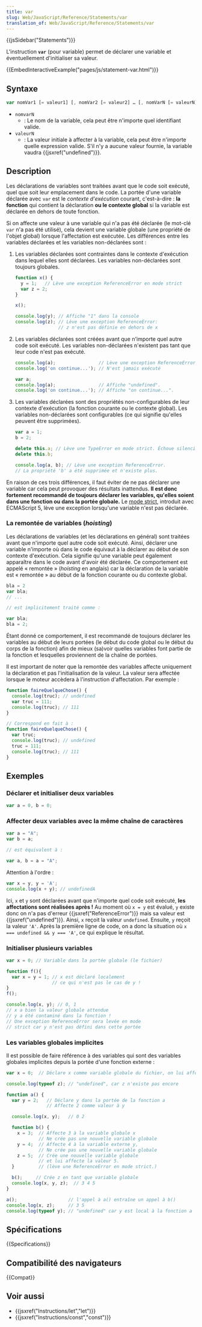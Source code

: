 ```yaml
---
title: var
slug: Web/JavaScript/Reference/Statements/var
translation_of: Web/JavaScript/Reference/Statements/var
---
```


{{jsSidebar("Statements")}}

L'instruction **`var`** (pour variable) permet de déclarer une variable et éventuellement d'initialiser sa valeur.

{{EmbedInteractiveExample("pages/js/statement-var.html")}}

## Syntaxe

```js
var nomVar1 [= valeur1] [, nomVar2 [= valeur2] … [, nomVarN [= valeurN]]];
```

- `nomvarN`
  - : Le nom de la variable, cela peut être n'importe quel identifiant valide.
- `valeurN`
  - : La valeur initiale à affecter à la variable, cela peut être n'importe quelle expression valide. S'il n'y a aucune valeur fournie, la variable vaudra {{jsxref("undefined")}}.

## Description

Les déclarations de variables sont traitées avant que le code soit exécuté, quel que soit leur emplacement dans le code. La portée d'une variable déclarée avec `var` est le _contexte d'exécution_ courant, c'est-à-dire : **la fonction** qui contient la déclaration **ou le contexte global** si la variable est déclarée en dehors de toute fonction.

Si on affecte une valeur à une variable qui n'a pas été déclarée (le mot-clé `var` n'a pas été utilisé), cela devient une variable globale (une propriété de l'objet global) lorsque l'affectation est exécutée. Les différences entre les variables déclarées et les variables non-déclarées sont :

1. Les variables déclarées sont contraintes dans le contexte d'exécution dans lequel elles sont déclarées. Les variables non-déclarées sont toujours globales.

    ```js
    function x() {
      y = 1;   // Lève une exception ReferenceError en mode strict
      var z = 2;
    }

    x();

    console.log(y); // Affiche "1" dans la console
    console.log(z); // Lève une exception ReferenceError:
                    // z n'est pas définie en dehors de x
    ```

2. Les variables déclarées sont créées avant que n'importe quel autre code soit exécuté. Les variables non-déclarées n'existent pas tant que leur code n'est pas exécuté.

    ```js
    console.log(a);                // Lève une exception ReferenceError.
    console.log('on continue...'); // N'est jamais exécuté
    ```

    ```js
    var a;
    console.log(a);                // Affiche "undefined".
    console.log('on continue...'); // Affiche "on continue...".
    ```

3. Les variables déclarées sont des propriétés non-configurables de leur contexte d'exécution (la fonction courante ou le contexte global). Les variables non-déclarées sont configurables (ce qui signifie qu'elles peuvent être supprimées).

    ```js
    var a = 1;
    b = 2;

    delete this.a; // Lève une TypeError en mode strict. Échoue silencieusement sinon.
    delete this.b;

    console.log(a, b); // Lève une exception ReferenceError.
    // La propriété 'b' a été supprimée et n'existe plus.
    ```

En raison de ces trois différences, il faut éviter de ne pas déclarer une variable car cela peut provoquer des résultats inattendus. **Il est donc fortement recommandé de toujours déclarer les variables, qu'elles soient dans une fonction ou dans la portée globale.** Le [mode strict](/fr/docs/Web/JavaScript/Reference/Strict_mode), introduit avec ECMAScript 5, lève une exception lorsqu'une variable n'est pas déclarée.

### La remontée de variables (_hoisting_)

Les déclarations de variables (et les déclarations en général) sont traitées avant que n'importe quel autre code soit exécuté. Ainsi, déclarer une variable n'importe où dans le code équivaut à la déclarer au début de son contexte d'exécution. Cela signifie qu'une variable peut également apparaître dans le code avant d'avoir été déclarée. Ce comportement est appelé « remontée » (_hoisting_ en anglais) car la déclaration de la variable est « remontée » au début de la fonction courante ou du contexte global.

```js
bla = 2
var bla;
// ...

// est implicitement traité comme :

var bla;
bla = 2;
```

Étant donné ce comportement, il est recommandé de toujours déclarer les variables au début de leurs portées (le début du code global ou le début du corps de la fonction) afin de mieux (sa)voir quelles variables font partie de la fonction et lesquelles proviennent de la chaîne de portées.

Il est important de noter que la remontée des variables affecte uniquement la déclaration et pas l'initialisation de la valeur. La valeur sera affectée lorsque le moteur accèdera à l'instruction d'affectation. Par exemple :

```js
function faireQuelqueChose() {
  console.log(truc); // undefined
  var truc = 111;
  console.log(truc); // 111
}

// Correspond en fait à :
function faireQuelqueChose() {
  var truc;
  console.log(truc); // undefined
  truc = 111;
  console.log(truc); // 111
}
```

## Exemples

### Déclarer et initialiser deux variables

```js
var a = 0, b = 0;
```

### Affecter deux variables avec la même chaîne de caractères

```js
var a = "A";
var b = a;

// est équivalent à :

var a, b = a = "A";
```

Attention à l'ordre :

```js
var x = y, y = 'A';
console.log(x + y); // undefinedA
```

Ici, `x` et `y` sont déclarées avant que n'importe quel code soit exécuté, **les affectations sont réalisées après !** Au moment où `x = y` est évalué, `y` existe donc on n'a pas d'erreur {{jsxref("ReferenceError")}} mais sa valeur est {{jsxref("undefined")}}. Ainsi, `x` reçoit la valeur `undefined`. Ensuite, `y` reçoit la valeur `'A'`. Après la première ligne de code, on a donc la situation où `x === undefined && y === 'A'`, ce qui explique le résultat.

### Initialiser plusieurs variables

```js
var x = 0; // Variable dans la portée globale (le fichier)

function f(){
  var x = y = 1; // x est déclaré localement
                 // ce qui n'est pas le cas de y !
}
f();

console.log(x, y); // 0, 1
// x a bien la valeur globale attendue
// y a été contaminé dans la fonction !
// Une exception ReferenceError sera levée en mode
// strict car y n'est pas défini dans cette portée
```

### Les variables globales implicites

Il est possible de faire référence à des variables qui sont des variables globales implicites depuis la portée d'une fonction externe :

```js
var x = 0;  // Déclare x comme variable globale du fichier, on lui affecte 0

console.log(typeof z); // "undefined", car z n'existe pas encore

function a() {
  var y = 2;   // Déclare y dans la portée de la fonction a
               // Affecte 2 comme valeur à y

  console.log(x, y);   // 0 2

  function b() {
    x = 3;  // Affecte 3 à la variable globale x
            // Ne crée pas une nouvelle variable globale
    y = 4;  // Affecte 4 à la variable externe y,
            // Ne crée pas une nouvelle variable globale
    z = 5;  // Crée une nouvelle variable globale
            // et lui affecte la valeur 5.
  }         // (lève une ReferenceError en mode strict.)

  b();     // Crée z en tant que variable globale
  console.log(x, y, z);  // 3 4 5
}

a();                   // l'appel à a() entraîne un appel à b()
console.log(x, z);     // 3 5
console.log(typeof y); // "undefined" car y est local à la fonction a
```

## Spécifications

{{Specifications}}

## Compatibilité des navigateurs

{{Compat}}

## Voir aussi

- {{jsxref("Instructions/let","let")}}
- {{jsxref("Instructions/const","const")}}
